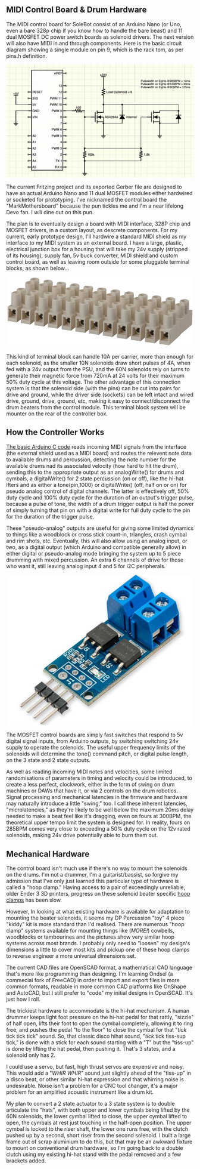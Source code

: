 ## MIDI Control Board & Drum Hardware

The MIDI control board for SoleBot consist of an Arduino Nano (or Uno, even a bare 328p chip if you know how to handle the bare beast) and 11 dual MOSFET DC power switch boards as solenoid drivers. The next version will also have MIDI in and through components. Here is the basic circuit diagram showing a single module on pin 9, which is the rack tom, as per pins.h definition.

![Control Board Circuit (only one driver circuit shown)](https://github.com/crunchysteve/SoleBot/blob/main/images/CircuitDiagram.png)

The current Fritzing project and its exported Gerber file are designed to have an actual Arduino Nano and 11 dual MOSFET modules either hardwired or socketed for prototyping. I've nicknamed the control board the "MarkMothersboard" because the pun tickles me and I'm a near lifelong Devo fan. I *will* dine out on this pun.

The plan is to eventually design a board with MIDI interface, 328P chip and MOSFET drivers, in a custom layout, as descrete components. For my current, early prototype design, I'll hardwire a standard MIDI shield as my interface to my MIDI system as an external board. I have a large, plastic, electrical junction box for a housing that will take my 24v supply (stripped of its housing), supply fan, 5v buck converter, MIDI shield and custom control board, as well as leaving room outside for some pluggable terminal blocks, as shown below...

[![Jaycar pluggable terminal block)](https://github.com/crunchysteve/SoleBot/blob/main/images/HM3202_plug-socket-12-way-screw-terminal-strip_82612.png)](https://www.jaycar.com.au/plug-socket-12-way-screw-terminal-strip/p/HM3202)

This kind of terminal block can handle 10A per carrier, more than enough for each solenoid, as the smaller 10N solenoids draw short pulses of 4A, when fed with a 24v output from the PSU, and the 60N solenoids rely on turns to generate their magnetic force from 720mA at 24 volts for their maximum 50% duty cycle at this voltage. The other advantage of this connection system is that the solenoid side (with the pins) can be cut into pairs for drive and ground, while the driver side (sockets) can be left intact and wired drive, ground, drive, ground, etc, making it easy to connect/disconnect the drum beaters from the control module. This terminal block system will be mounter on the rear of the controller box.

## How the Controller Works

[The basic Arduino C code](https://github.com/crunchysteve/SoleBot/tree/main/code/midiSolebot/) reads incoming MIDI signals from the interface (the external shield used as a MIDI board) and routes the relevent note data to available drums and percussion, detecting the note number for the available drums nad its associated velocity (how hard to hit the drum), sending this to the appropriate output as an analogWrite() for drums and cymbals, a digitalWrite() for 2 state percussion (on or off), like the hi-hat lfters and as either a tone(pin,1000) or digitalWrite() (off, half on or on) for pseudo analog control of digital channels. The latter is effectively off, 50% duty cycle and 100% duty cycle for the duration of an output's trigger pulse, because a pulse of tone, the width of a drum trigger output is half the power of simply turning that pin on with a digital write for full duty cycle to the pin for the duration of the trigger pulse.

These "pseudo-analog" outputs are useful for giving some limited dynamics to things like a woodblock or cross stick count-in, triangles, crash cymbal and rim shots, etc. Eventually, this will also allow using an analog input, or two, as a digital output (which Arduino and compatible generally allow) in either digital or pseudo-analog mode bringing the system up to 5 piece drumming with mixed percussion. An extra 6 channels of drive for those who want it, still leaving analog input 4 and 5 for I2C peripherals.

[![Driver module)](https://github.com/crunchysteve/SoleBot/blob/main/images/sny00251.jpg)](https://core-electronics.com.au/mosfet-power-switch-module.html)

The MOSFET control boards are simply fast switches that respond to 5v digital signal inputs, from Arduino outputs, by switching switching 24v supply to operate the solenoids. The useful upper frequency limits of the solenoids will determine the tone() command pitch, or digital pulse length, on the 3 state and 2 state outputs.

As well as reading incoming MIDI notes and velocities, some limited randomisations of parameters in timing and velocity could be introduced, to create a less perfect, clockwork, either in the form of swing on drum machines or DAWs that have it, or via 2 controls on the drum robotics. Signal processing and mechanical latencies in the firmware and hardware may naturally introduce a little "swing," too. I call these inherent latencies, "microlatencies," as they're likely to be well below the maximum 20ms delay needed to make a beat feel like it's dragging, even on fours at 300BPM, the theoretical upper tempo limit the system is designed for. In reality, fours on 285BPM comes very close to exceeding a 50% duty cycle on the 12v rated solenoids, making 24v drive potentially able to burn them out.

## Mechanical Hardware

The control board isn't much use if there's no way to mount the solenoids on the drums. I'm not a drummer, I'm a guitarist/bassist, so forgive my admission that I've only just learned this particular type of hardware is called a "hoop clamp." Having access to a pair of exceedingly unreliable, older Ender 3 3D printers, progress on these solenoid beater specific [hoop clamps](https://github.com/crunchysteve/SoleBot/tree/main/scadFiles) has been slow. 

However, In looking at what existing hardware is available for adaptation to mounting the beater solenoids, it seems my DP Percussion "toy" 4 piece "kiddy" kit is more standard than I'd realised. There are numerous "hoop clamp" systems available for mounting things like (*MORE!*) cowbells, woodblocks or tambourines and the pictures show very similar hoop systems across most brands. I probably only need to "loosen" my design's dimensions a little to cover most kits and pickup one of these hoop clamps to reverse engineer a more universal dimensions set.

The current CAD files are OpenSCAD format, a mathematical CAD language that's more like programming than designing. I'm learning Ondsel (a commecial fork of FreeCAD) in order to import and export files in more common formats, readable in more common CAD platforms like OnShape and AutoCAD, but I still prefer to "code" my initial designs in OpenSCAD. It's just how I roll.

The trickiest hardware to accommodate is the hi-hat mechanism. A human drummer keeps light foot pressure on the hi-hat pedal for that rattly, "sizzle" of half open, lifts their foot to open the cymbal completely, allowing it to ring free, and pushes the pedal "to the floor" to close the cymbal for that "*tick* tick tick tick" sound. So, that classic disco hihat sound, "*tick* tick tiss-sup tick," is done with a stick for each sound starting with a "T" but the "tiss-up" is done by lifting the hat pedal, then pushing it. That's 3 states, and a solenoid only has 2.

I could use a servo, but fast, high thrust servos are expensive and noisy. This would add a "*WHIR WHIR*" sound just slightly ahead of the "tiss-up" in a disco beat, or other similar hi-hat expression and that whirring noise is undesirable. Noise isn't a problem for a CNC tool changer, it's a major problem for an amplified acoustic instrument like a drum kit.

My plan to convert a 2 state actuator to a 3 state system is to double articulate the "hats", with both upper and lower cymbals being lifted by the 60N solenoids, the lower cymbal lifted to close, the upper cymbal lifted to open, the cymbals at rest just touching in the half-open position. The upper cymbal is locked to the riser shaft, the lower one runs free, with the clutch pushed up by a second, short riser from the second solenoid. I built a large frame out of scrap aluminium to do this, but that may be an awkward fixture to mount on conventional drum hardware, so I'm going back to a double clutch using my existing hi-hat stand with the pedal removed and a few brackets added.